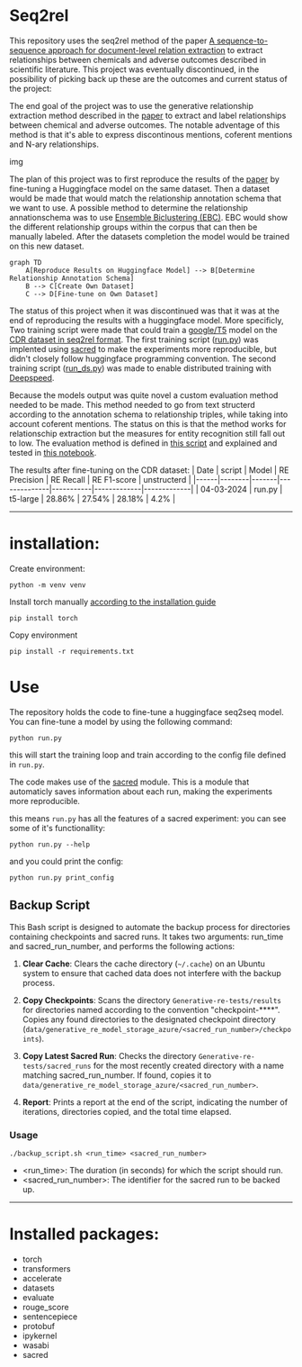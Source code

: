 # Seq2rel
This repository uses the seq2rel method of the paper [A sequence-to-sequence approach for document-level relation extraction](http://arxiv.org/abs/2204.01098) to extract relationships between chemicals and adverse outcomes described in scientific literature. This project was eventually discontinued, in the possibility of picking back up these are the outcomes and current status of the project:

The end goal of the project was to use the generative relationship extraction method described in the [paper](http://arxiv.org/abs/2204.01098) to extract and label relationships between chemical and adverse outcomes. The notable adventage of this method is that it's able to express discontinous mentions, coferent mentions and N-ary relationships.

img

The plan of this project was to first reproduce the results of the [paper](http://arxiv.org/abs/2204.01098) by fine-tuning a Huggingface model on the same dataset. Then a dataset would be made that would match the relationship annotation schema that we want to use. A possible method to determine the relationship annationschema was to use [Ensemble Biclustering (EBC)](https://pubmed.ncbi.nlm.nih.gov/26219079/). EBC would show the different relationship groups within the corpus that can then be manually labeled. After the datasets completion the model would be trained on this new dataset.  

```mermaid
graph TD
    A[Reproduce Results on Huggingface Model] --> B[Determine Relationship Annotation Schema]
    B --> C[Create Own Dataset]
    C --> D[Fine-tune on Own Dataset]
```

The status of this project when it was discontinued was that it was at the end of reproducing the results with a huggingface model. More specificly, Two training script were made that could train a [google/T5](https://huggingface.co/docs/transformers/model_doc/t5) model on the [CDR dataset in seq2rel format](https://github.com/JohnGiorgi/seq2rel-ds). The first training script ([run.py](https://github.com/ontox-hu/Generative-re-tests/blob/main/run.py)) was implented using [sacred](https://github.com/IDSIA/sacred) to make the experiments more reproducible, but didn't closely follow huggingface programming convention. The second training script ([run_ds.py](https://github.com/ontox-hu/Generative-re-tests/blob/main/run_ds.py)) was made to enable distributed training with [Deepspeed](https://github.com/microsoft/DeepSpeed). 

Because the models output was quite novel a custom evaluation method needed to be made. This method needed to go from text structerd according to the annotation schema to relationship triples, while taking into account coferent mentions. The status on this is that the method works for relationschip extraction but the measures for entity recognition still fall out to low. The evaluation method is defined in [this script](https://github.com/ontox-hu/Generative-re-tests/blob/main/gen_re_eval.py) and explained and tested in [this notebook](https://github.com/ontox-hu/Generative-re-tests/blob/main/notebooks/testing_evaluation.ipynb).

The results after fine-tuning on the CDR dataset:
| Date | script | Model | RE Precision | RE Recall | RE F1-score | unstructerd |
|------|--------|-------|--------------|-----------|-------------|-------------|
| 04-03-2024 | run.py | t5-large | 28.86% | 27.54% | 28.18% | 4.2% |

---
# installation:

Create environment: 
```
python -m venv venv
```

Install torch manually [according to the installation guide](https://pytorch.org/get-started/locally/)
```
pip install torch
```

Copy environment 
```
pip install -r requirements.txt
```
# Use
The repository holds the code to fine-tune a huggingface seq2seq model. You can fine-tune a model by using the following command:

```
python run.py
```

this will start the training loop and train according to the config file defined in `run.py`.

The code makes use of the [sacred](https://github.com/IDSIA/sacred) module. This is a module that automaticly saves information about each run, making the experiments more reproducible. 

this means `run.py` has all the features of a sacred experiment:
you can see some of it's functionallity:
```
python run.py --help
```

and you could print the config:
```
python run.py print_config
```

## Backup Script
This Bash script is designed to automate the backup process for directories containing checkpoints and sacred runs. It takes two arguments: run_time and sacred_run_number, and performs the following actions:

1. **Clear Cache**: Clears the cache directory (`~/.cache`) on an Ubuntu system to ensure that cached data does not interfere with the backup process.

2. **Copy Checkpoints**: Scans the directory `Generative-re-tests/results` for directories named according to the convention "checkpoint-****". Copies any found directories to the designated checkpoint directory (`data/generative_re_model_storage_azure/<sacred_run_number>/checkpoints`).

3. **Copy Latest Sacred Run**: Checks the directory `Generative-re-tests/sacred_runs` for the most recently created directory with a name matching sacred_run_number. If found, copies it to `data/generative_re_model_storage_azure/<sacred_run_number>`.

4. **Report**: Prints a report at the end of the script, indicating the number of iterations, directories copied, and the total time elapsed.

### Usage
```
./backup_script.sh <run_time> <sacred_run_number>
```
- <run_time>: The duration (in seconds) for which the script should run.
- <sacred_run_number>: The identifier for the sacred run to be backed up.

---
# Installed packages:
- torch
- transformers
- accelerate
- datasets
- evaluate
- rouge_score
- sentencepiece
- protobuf
- ipykernel
- wasabi
- sacred
